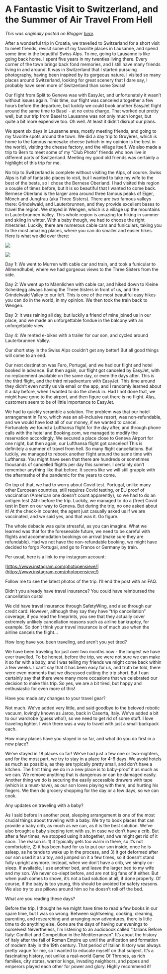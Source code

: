 # A Fantastic Visit to Switzerland, and the Summer of Air Travel From Hell

*This was originally posted on Blogger [here](https://photopensieve.blogspot.com/2022/06/a-fantastic-visit-to-switzerland-and.html)*.

After a wonderful trip in Croatia, we travelled to Switzerland for a short visit to meet friends, revisit some of my favorite places in Lausanne, and spend some time in the beautiful Swiss Alps. To me, going to Lausanne is like going back home. I spent five years in my twenties living there. Every corner of the town brings back fond memories, and I still have many friends living in and around. It was in Switzerland that I started pursuing photography, having been inspired by its gorgeous nature. I visited so many places around Switzerland, looking for great scenery that I dare say, I probably have seen more of Switzerland than some Swiss!

Our flight from Split to Geneva was with EasyJet, and unfortunately it wasn’t without issues again. This time, our flight was canceled altogether a few hours before the departure, but luckily we could book another EasyJet flight around the same time to Basel - at no extra charge. That worked out pretty well, but our trip from Basel to Lausanne was not only much longer, but quite a bit more expensive too. Oh well. At least it didn’t disrupt our plans.

We spent six days in Lausanne area, mostly meeting friends, and going to my favorite spots around the town. We did a day trip to Gruyères, which is home to the famous namesake cheese (which in my opinion is the best in the world), visiting the cheese factory, and the village itself. We also made a trip to Bern to meet some of my “Club Photo” friends who now live in different parts of Switzerland. Meeting my good old friends was certainly a highlight of this trip for me.

No trip to Switzerland is complete without visiting the Alps, of course. Swiss Alps is full of fantastic places to visit, but I wanted to take my wife to the best of the bests, so I chose the Bernese Oberland. I had visited this region a couple of times before, but it is so beautiful that I wanted to come back. Bernese Oberland is the larger area around three famous peaks of Eiger, Mönch and Jungfrau (aka Three Sisters). There are two famous valleys there: Grindelwald, and Lauterbrunnen, and they provide excellent bases to travel the region. We stayed in Wengen, which is a village up the mountains in Lauterbrunnen Valley. This whole region is amazing for hiking in summer and skiing in winter. With a baby though, we had to choose the right itineraries. Luckily, there are numerous cable cars and funiculars, taking you to the most amazing places, where you can do smaller and easier hikes. Here is what we did over there:

![](https://lh4.googleusercontent.com/pq5E6Dd3GYspbW969v_xaHsiwBGbDDztrm4fMniy7TGS6DjLUVk_wDRO2ZkRHQF-vC8)

![](https://lh5.googleusercontent.com/tz0_3LZnptW94jcY_jxUEN_DLVJfcQwpEpH2lsrnpH37Onpqi2BbWE64wKzJ5gKuzXQ)

Day 1: We went to Murren with cable car and train, and took a funicular to Allmendhubel, where we had gorgeous views to the Three Sisters from the side. 

Day 2: We went up to Männlichen with cable car, and hiked down to Kleine Scheidegg always having the Three Sisters in front of us, and the Grindelwald Valley to our left. This is one of the most beautiful easy hikes you can do in the world, in my opinion. We then took the train back to Wengen. 

Day 3: It was raining all day, but luckily a friend of mine joined us in our place, and we made an unforgettable fondue in the balcony with an unforgettable view.

Day 4: We rented e-bikes with a trailer for our son, and cycled around Lauterbrunnen Valley.

Our short stay in the Swiss Alps couldn’t get any better! But all good things will come to an end.

Our next destination was Faro, Portugal, and we had our flight and hotel booked in advance. But then again, our flight got canceled by EasyJet, with no replacement available on the same day, or even the days after. This is the third flight, and the third misadventure with EasyJet. This time around they didn’t even notify us via email or the app, and I randomly learned about it a day before, when I wanted to do the check in. Had I not done that, we might have gone to the airport, and then figure out there is no flight. Alas, customers seem to be of little importance to EasyJet. 

We had to quickly scramble a solution. The problem was that our hotel arrangement in Faro, which was an all-inclusive resort, was non-refundable, and we would have lost all of our money, if we wanted to cancel. Fortunately we found a Lufthansa flight for the day after, and through phone calls with the hotel and Booking.com, we managed to modify the reservation accordingly. We secured a place close to Geneva Airport for one night, but then again, our Lufthansa flight got canceled! This is definitely a summer of travel from hell. So many flight cancellations. But luckily, we managed to rebook another flight around the same time with Lufthansa. You might have seen that there are hundreds or sometimes thousands of cancelled flights per day this summer. I certainly don’t remember anything like that before. It seems like we will still grapple with the aftermaths of the pandemic for the years to come.

On top of that, we had to worry about Covid test. Portugal, unlike many other European countries, still requires Covid testing, or EU proof of vaccination (American one doesn’t count apparently), so we had to do an antigen test 24hr before the trip. Luckily, we managed to do a (free) Covid test in Bern on our way to Geneva. But during the trip, no one asked about it! At the check-in counter, the agent just casually asked us if we are vaccinated, and we said yes, and that was it. Go figure.

The whole debacle was quite stressful, as you can imagine. What we learned was that for the foreseeable future, we need to be careful with flights and accommodation bookings on arrival (make sure they are refundable). Had we not have the non-refundable booking, we might have decided to forgo Portugal, and go to France or Germany by train. 

Per usual, here is a link to my instagram account:

[https://www.instagram.com/photopensieve/](https://www.instagram.com/photopensieve/)

Follow me to see the latest photos of the trip. I’ll end the post with an FAQ.

Didn’t you already have travel insurance? You could have reimbursed the cancellation costs!

We did have travel insurance through SafetyWing, and also through our credit card. However, although they say they have “trip cancellation” coverage, if you read the fineprints, you see that they actually cover extremely unlikely cancellation reasons such as airline bankruptcy, for example. So don’t think your travel insurance is of much use when the airline cancels the flight…

How long have you been traveling, and aren’t you yet tired?

We have been traveling for just over two months now - the longest we have ever travelled. To be honest, before the trip, we were not sure we can make it so far with a baby, and I was telling my friends we might come back within a few weeks. I can’t say that it has been easy for us, and truth be told, there were even moments that we discussed cutting the trip short. But I can certainly say that there were many more occasions that we celebrated our decision to make this trip. So yes, we are a bit tired, but happy and enthusiastic for even more of this!

Have you made any changes to your travel gear?

Not much. We’ve added very little, and said goodbye to the beloved robotic vacuum, lovingly known as Jaroo, back in Caserta, Italy. We’ve added a bit to our wardrobe (guess who!), so we need to get rid of some stuff. I love traveling lighter. I wish there was a way to travel with just a small backpack each. 

How many places have you stayed in so far, and what do you do first in a new place?

We’ve stayed in 18 places so far! We’ve had just a few one or two-nighters, and for the most part, we try to stay in a place for 4-6 days. We avoid hotels as much as possible, as they are typically pretty small, and don’t have a kitchen. The first thing we do in a new place is to baby-proof it as much as we can. We remove anything that is dangerous or can be damaged easily. Another thing we do is securing the easily accessible drawers with tape (which is a must-have), as our son loves playing with them, and hurting his fingers. We then do grocery shopping for the day or a few days, so we can cook. 

Any updates on traveling with a baby?

As I said before in another post, sleeping arrangement is one of the most crucial things about traveling with a baby. We try to book places that can provide a baby crib, as much as we can, as it is the best solution. We’ve also brought a baby sleeping tent with us, in case we don’t have a crib. But after a few times, we stopped using it altogether, and we might get rid of it soon. The reason is: 1) it typically gets too warm in there, so it’s not comfortable, 2) it has been hard for us to put our son inside, once he is asleep, as he tends to wake up in the process, and 3) it got deformed after our son used it as a toy, and jumped on it a few times, so it doesn’t stand fully upright anymore. Instead, when we don’t have a crib, we simply co-sleep. If available, I use another bed, and leave the larger bed to my wife and my son. We never co-slept before, and are not big fans of it either. But when push comes to shove, it’s not a bad solution at all, if done properly. Of course, if the baby is too young, this should be avoided for safety reasons. We also try to use pillows around him so he doesn’t roll off the bed.

What are you reading these days?

Before the trip, I thought he we might have time to read a few books in our spare time, but I was so wrong. Between sightseeing, cooking, cleaning, parenting, and researching and arranging new adventures, there is little time to do anything else. Gone are the days of having our evenings to ourselves! Nevertheless, I’m listening to an audiobook called “Italians Before Italy: Conflict and Competition in the Mediterranean”. It’s about the history of Italy after the fall of Roman Empire up until the unification and formation of modern Italy in the 19th century. That period of Italian history was always pretty vague for me, so I wanted to educate myself on that subject. It’s a fascinating history, not unlike a real-world Game Of Thrones, as rich families, city states, warrior kings, invading neighbors, and popes and emperors played each other for power and glory. Highly recommend it!